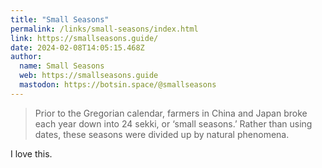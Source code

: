 ```yaml
---
title: "Small Seasons"
permalink: /links/small-seasons/index.html
link: https://smallseasons.guide/
date: 2024-02-08T14:05:15.468Z
author: 
  name: Small Seasons
  web: https://smallseasons.guide
  mastodon: https://botsin.space/@smallseasons
---
```


> Prior to the Gregorian calendar, farmers in China and Japan broke each year down into 24 sekki, or ‘small seasons.’ Rather than using dates, these seasons were divided up by natural phenomena.

I love this.
